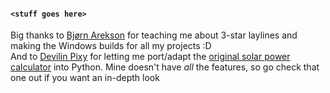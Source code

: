 #### `<stuff goes here>`

Big thanks to [Bjørn Arekson](https://github.com/Bjorn13) for teaching me about 3-star laylines and making the Windows builds for all my projects :D <br />
And to [Devilin Pixy](https://github.com/Devilin-Pixy) for letting me port/adapt the [original solar power calculator](https://jsfiddle.net/DevilinPixy/vm6k1woe/) into Python. Mine doesn't have *all* the features, so go check that one out if you want an in-depth look